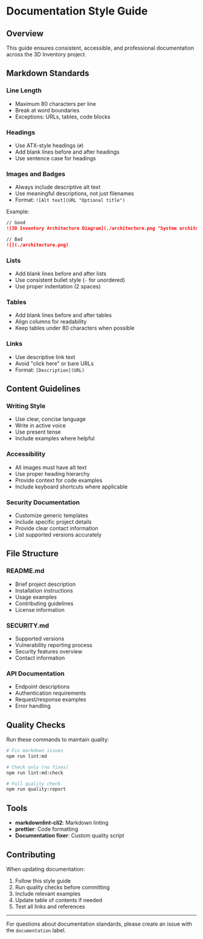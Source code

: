 # Documentation Style Guide

## Overview

This guide ensures consistent, accessible, and professional documentation
across the 3D Inventory project.

## Markdown Standards

### Line Length
- Maximum 80 characters per line
- Break at word boundaries
- Exceptions: URLs, tables, code blocks

### Headings
- Use ATX-style headings (`#`)
- Add blank lines before and after headings
- Use sentence case for headings

### Images and Badges
- Always include descriptive alt text
- Use meaningful descriptions, not just filenames
- Format: `![Alt text](URL "Optional title")`

Example:
```markdown
// Good
![3D Inventory Architecture Diagram](./architecture.png "System architecture overview")

// Bad  
![](./architecture.png)
```

### Lists
- Add blank lines before and after lists
- Use consistent bullet style (`-` for unordered)
- Use proper indentation (2 spaces)

### Tables
- Add blank lines before and after tables
- Align columns for readability
- Keep tables under 80 characters when possible

### Links
- Use descriptive link text
- Avoid "click here" or bare URLs
- Format: `[Description](URL)`

## Content Guidelines

### Writing Style
- Use clear, concise language
- Write in active voice
- Use present tense
- Include examples where helpful

### Accessibility
- All images must have alt text
- Use proper heading hierarchy
- Provide context for code examples
- Include keyboard shortcuts where applicable

### Security Documentation
- Customize generic templates
- Include specific project details
- Provide clear contact information
- List supported versions accurately

## File Structure

### README.md
- Brief project description
- Installation instructions
- Usage examples
- Contributing guidelines
- License information

### SECURITY.md
- Supported versions
- Vulnerability reporting process
- Security features overview
- Contact information

### API Documentation
- Endpoint descriptions
- Authentication requirements
- Request/response examples
- Error handling

## Quality Checks

Run these commands to maintain quality:

```bash
# Fix markdown issues
npm run lint:md

# Check only (no fixes)
npm run lint:md:check

# Full quality check
npm run quality:report
```

## Tools

- **markdownlint-cli2**: Markdown linting
- **prettier**: Code formatting
- **Documentation fixer**: Custom quality script

## Contributing

When updating documentation:

1. Follow this style guide
2. Run quality checks before committing
3. Include relevant examples
4. Update table of contents if needed
5. Test all links and references

---

For questions about documentation standards, please create an issue with the
`documentation` label.
